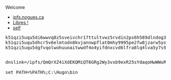
Welcome
<ul>  
  <li><a href="ipns://k51qzi5uqu5dhcr5v6elmtodn8kvjannwpflat0mhy9995pe2fw8jzarw5yo77">ipfs.nogues.ca</a></li>
  <li><a href="ipns://k51qzi5uqu5dgfvqolwohuuoaitwwdf4o4yifdnxcvd6lfra8lq4lva5y7s99s">Libres !</a></li>
  <li><a href="ipns://k51qzi5uqu5di6wwvq8z5sveivchr17ttultvwz5rvdin2ps6h589dlndog3xb">self</a></li>
</ul>

<pre>
k51qzi5uqu5di6wwvq8z5sveivchr17ttultvwz5rvdin2ps6h589dlndog3xb self
k51qzi5uqu5dhcr5v6elmtodn8kvjannwpflat0mhy9995pe2fw8jzarw5yo77 ipfs.nogues.ca
k51qzi5uqu5dgfvqolwohuuoaitwwdf4o4yifdnxcvd6lfra8lq4lva5y7s99s libres
       </pre>               

<pre>
dnslink=/ipfs/QmQrXZ4iXdEKQMiQT6GRg2Wy3vxb9exR25sYdaqoHwWWuR

set PATH=%PATH%;C:\Hugo\bin
</pre>

